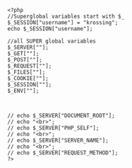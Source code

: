 <!DOCTYPE html>
<html lang="en">
<head>
    <meta charset="UTF-8">
    <meta http-equiv="X-UA-Compatible" content="IE=edge">
    <meta name="viewport" content="width=device-width, initial-scale=1.0">
    <title>Document</title>
</head>
<body>

    <?php
    //Superglobal variables start with $_ 
    $_SESSION["username"] = "krossing";
    echo $_SESSION["username"];

    //all SUPER global variables
    $_SERVER[""];
    $_GET[""];
    $_POST[""];
    $_REQUEST[""];
    $_FILES[""];
    $_COOKIE[""];
    $_SESSION[""];
    $_ENV[""];
   


    // echo $_SERVER["DOCUMENT_ROOT"];
    // echo "<br>";
    // echo $_SERVER["PHP_SELF"];
    // echo "<br>";
    // echo $_SERVER["SERVER_NAME"];
    // echo "<br>";
    // echo $_SERVER["REQUEST_METHOD"];
    ?>

</body>
</html>